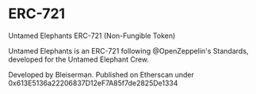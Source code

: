 # ERC-721
Untamed Elephants ERC-721 (Non-Fungible Token)

Untamed Elephants is an ERC-721 following @OpenZeppelin's Standards, developed for the Untamed Elephant Crew.



Developed by Bleiserman. Published on Etherscan under 0x613E5136a22206837D12eF7A85f7de2825De1334



